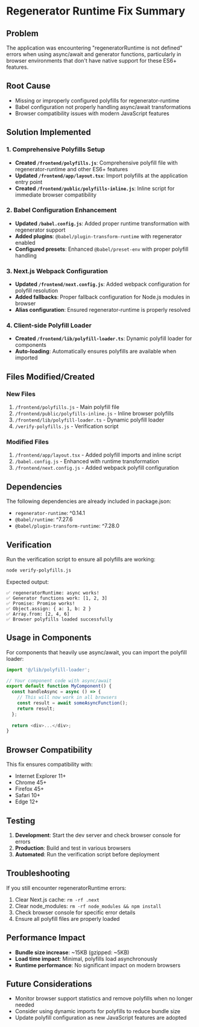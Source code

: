 # Regenerator Runtime Fix Summary

## Problem
The application was encountering "regeneratorRuntime is not defined" errors when using async/await and generator functions, particularly in browser environments that don't have native support for these ES6+ features.

## Root Cause
- Missing or improperly configured polyfills for regenerator-runtime
- Babel configuration not properly handling async/await transformations
- Browser compatibility issues with modern JavaScript features

## Solution Implemented

### 1. Comprehensive Polyfills Setup
- **Created `/frontend/polyfills.js`**: Comprehensive polyfill file with regenerator-runtime and other ES6+ features
- **Updated `/frontend/app/layout.tsx`**: Import polyfills at the application entry point
- **Created `/frontend/public/polyfills-inline.js`**: Inline script for immediate browser compatibility

### 2. Babel Configuration Enhancement
- **Updated `/babel.config.js`**: Added proper runtime transformation with regenerator support
- **Added plugins**: `@babel/plugin-transform-runtime` with regenerator enabled
- **Configured presets**: Enhanced `@babel/preset-env` with proper polyfill handling

### 3. Next.js Webpack Configuration
- **Updated `/frontend/next.config.js`**: Added webpack configuration for polyfill resolution
- **Added fallbacks**: Proper fallback configuration for Node.js modules in browser
- **Alias configuration**: Ensured regenerator-runtime is properly resolved

### 4. Client-side Polyfill Loader
- **Created `/frontend/lib/polyfill-loader.ts`**: Dynamic polyfill loader for components
- **Auto-loading**: Automatically ensures polyfills are available when imported

## Files Modified/Created

### New Files
1. `/frontend/polyfills.js` - Main polyfill file
2. `/frontend/public/polyfills-inline.js` - Inline browser polyfills
3. `/frontend/lib/polyfill-loader.ts` - Dynamic polyfill loader
4. `/verify-polyfills.js` - Verification script

### Modified Files
1. `/frontend/app/layout.tsx` - Added polyfill imports and inline script
2. `/babel.config.js` - Enhanced with runtime transformation
3. `/frontend/next.config.js` - Added webpack polyfill configuration

## Dependencies
The following dependencies are already included in package.json:
- `regenerator-runtime`: ^0.14.1
- `@babel/runtime`: ^7.27.6
- `@babel/plugin-transform-runtime`: ^7.28.0

## Verification
Run the verification script to ensure all polyfills are working:
```bash
node verify-polyfills.js
```

Expected output:
```
✅ regeneratorRuntime: async works!
✅ Generator functions work: [1, 2, 3]
✅ Promise: Promise works!
✅ Object.assign: { a: 1, b: 2 }
✅ Array.from: [2, 4, 6]
✅ Browser polyfills loaded successfully
```

## Usage in Components
For components that heavily use async/await, you can import the polyfill loader:

```typescript
import '@/lib/polyfill-loader';

// Your component code with async/await
export default function MyComponent() {
  const handleAsync = async () => {
    // This will now work in all browsers
    const result = await someAsyncFunction();
    return result;
  };
  
  return <div>...</div>;
}
```

## Browser Compatibility
This fix ensures compatibility with:
- Internet Explorer 11+
- Chrome 45+
- Firefox 45+
- Safari 10+
- Edge 12+

## Testing
1. **Development**: Start the dev server and check browser console for errors
2. **Production**: Build and test in various browsers
3. **Automated**: Run the verification script before deployment

## Troubleshooting
If you still encounter regeneratorRuntime errors:

1. Clear Next.js cache: `rm -rf .next`
2. Clear node_modules: `rm -rf node_modules && npm install`
3. Check browser console for specific error details
4. Ensure all polyfill files are properly loaded

## Performance Impact
- **Bundle size increase**: ~15KB (gzipped: ~5KB)
- **Load time impact**: Minimal, polyfills load asynchronously
- **Runtime performance**: No significant impact on modern browsers

## Future Considerations
- Monitor browser support statistics and remove polyfills when no longer needed
- Consider using dynamic imports for polyfills to reduce bundle size
- Update polyfill configuration as new JavaScript features are adopted
